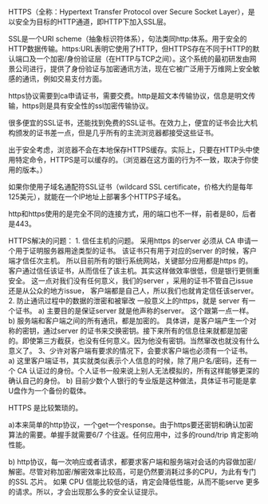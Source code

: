 HTTPS（全称：Hypertext Transfer Protocol over Secure Socket Layer），是以安全为目标的HTTP通道，即HTTP下加入SSL层。

SSL是一个URI scheme（抽象标识符体系），句法类同http:体系。用于安全的HTTP数据传输。https:URL表明它使用了HTTP，但HTTPS存在不同于HTTP的默认端口及一个加密/身份验证层（在HTTP与TCP之间）。这个系统的最初研发由网景公司进行，提供了身份验证与加密通讯方法，现在它被广泛用于万维网上安全敏感的通讯，例如交易支付方面。

https协议需要到ca申请证书，需要交费。http是超文本传输协议，信息是明文传输，https则是具有安全性的ssl加密传输协议。

很多便宜的SSL证书，还能找到免费的SSL证书。在效力上，便宜的证书会比大机构颁发的证书差一点，但是几乎所有的主流浏览器都接受这些证书。

出于安全考虑，浏览器不会在本地保存HTTPS缓存。实际上，只要在HTTP头中使用特定命令，HTTPS是可以缓存的。（浏览器在这方面的行为不一致，取决于你使用的版本。）

如果你使用子域名通配符SSL证书（wildcard SSL certificate，价格大约是每年125美元），就能在一个IP地址上部署多个HTTPS子域名。

http和https使用的是完全不同的连接方式，用的端口也不一样，前者是80，后者是443。

HTTPS解决的问题：
	1. 信任主机的问题。
	采用https 的server 必须从 CA 申请一个用于证明服务器用途类型的证书。
	该证书只有用于对应的server 的时候，客户端才信任次主机。 
	所以目前所有的银行系统网站，关键部分应用都是https 的。
	客户通过信任该证书，从而信任了该主机。其实这样做效率很低，但是银行更侧重安全。 这一点对我们没有任何意义，我们的server ，采用的证书不管自己issue 还是从公众的地方issue， 客户端都是自己人，所以我们也就肯定信任该server。
	2. 防止通讯过程中的数据的泄密和被窜改
	一般意义上的https，就是 server 有一个证书。
	a) 主要目的是保证server 就是他声称的server。 这个跟第一点一样。
	b) 服务端和客户端之间的所有通讯，都是加密的。
	具体讲，是客户端产生一个对称的密钥，通过server 的证书来交换密钥。接下来所有的信息往来就都是加密的。即使第三方截获，也没有任何意义。因为他没有密钥。当然窜改也就没有什么意义了。
	3、少许对客户端有要求的情况下，会要求客户端也必须有一个证书。
	a) 这里客户端证书，其实就类似表示个人信息的时候，除了用户名/密码，还有一个 CA 认证过的身份。个人证书一般来说上别人无法模拟的，所有这样能够更深的确认自己的身份。
	b) 目前少数个人银行的专业版是这种做法，具体证书可能是拿U盘作为一个备份的载体。

HTTPS 是比较繁琐的。

a)本来简单的http协议，一个get一个response。由于https要还密钥和确认加密算法的需要。单握手就需要6/7 个往返。任何应用中，过多的round/trip 肯定影响性能。

b) http协议，每一次响应或者请求，都要求客户端和服务端对会话的内容做加密/解密。尽管对称加密/解密效率比较高，可是仍然要消耗过多的CPU，为此有专门的SSL 芯片。 如果 CPU 信能比较低的话，肯定会降低性能，从而不能serve 更多的请求。所以，才会出现那么多的安全认证提示。

